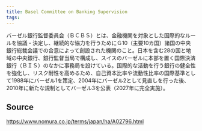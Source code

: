```yaml
---
title: Basel Committee on Banking Supervision
tags: 
---
```


バーゼル銀行監督委員会（ＢＣＢＳ）とは、金融機関を対象とした国際的なルールを協議・決定し、継続的な協力を行うためにＧ10（主要10カ国）諸国の中央銀行総裁会議での合意によって創設された機関のこと。日本を含む28の国と地域の中央銀行、銀行監督当局で構成し、スイスのバーゼルに本部を置く国際決済銀行（ＢＩＳ）のなかに事務局を設けている。国際的な活動を行う銀行の健全性を強化し、リスク耐性を高めるため、自己資本比率や流動性比率の国際基準として1988年にバーゼル1を策定、2004年にバーゼル2として見直しを行った後、2010年に新たな規制としてバーゼル3を公表（2027年に完全実施）。

## Source
https://www.nomura.co.jp/terms/japan/ha/A02796.html